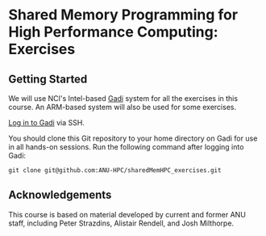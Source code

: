 
# Shared Memory Programming for High Performance Computing: Exercises

## Getting Started

We will use NCI's Intel-based [Gadi](./systems.md) system for all the exercises in this course. An ARM-based system will also be used for some exercises.

[Log in to Gadi](./systems.md#logging-in) via SSH.

You should clone this Git repository to your home directory on Gadi for use in all hands-on sessions. Run the following command after logging into Gadi:

`git clone git@github.com:ANU-HPC/sharedMemHPC_exercises.git`

## Acknowledgements

This course is based on material developed by current and former ANU staff, including Peter Strazdins, Alistair Rendell, and Josh Milthorpe.
